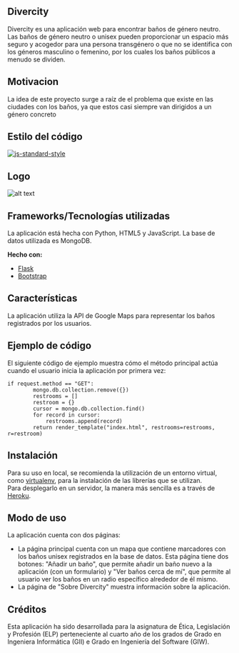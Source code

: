 ## Divercity
Divercity es una aplicación web para encontrar baños de género neutro.
Las baños de género neutro o unisex pueden proporcionar un espacio más seguro y acogedor para una persona transgénero o que no se identifica con los géneros masculino o femenino, por los cuales los baños públicos a menudo se dividen.

## Motivacion
La idea de este proyecto surge a raíz de el problema que existe en las ciudades con los baños, ya que estos casi siempre van dirigidos a un género concreto

## Estilo del código

[![js-standard-style](https://img.shields.io/badge/code%20style-standard-brightgreen.svg?style=flat)](https://github.com/feross/standard)
 
## Logo
![alt text](https://github.com/Divercity/Divercity/blob/master/static/img/logo.jpg)

## Frameworks/Tecnologías utilizadas
La aplicación está hecha con Python, HTML5 y JavaScript. La base de datos utilizada es MongoDB.

<b>Hecho con:</b>
- [Flask](http://flask.pocoo.org/)
- [Bootstrap](https://getbootstrap.com/)

## Características
La aplicación utiliza la API de Google Maps para representar los baños registrados por los usuarios.

## Ejemplo de código
El siguiente código de ejemplo muestra cómo el método principal actúa cuando el usuario inicia la aplicación por primera vez:

```
if request.method == "GET":
        mongo.db.collection.remove({})
        restrooms = []
        restroom = {}
        cursor = mongo.db.collection.find()
        for record in cursor:
            restrooms.append(record)
        return render_template("index.html", restrooms=restrooms, r=restroom)
```
## Instalación
Para su uso en local, se recomienda la utilización de un entorno virtual, como [virtualenv](https://virtualenv.pypa.io), para la instalación de las librerías que se utilizan.
<br>
Para desplegarlo en un servidor, la manera más sencilla es a través de [Heroku](https://www.heroku.com).

## Modo de uso
La aplicación cuenta con dos páginas:
- La página principal cuenta con un mapa que contiene marcadores con los baños unisex registrados en la base de datos. Esta página tiene dos botones: "Añadir un baño", que permite añadir un baño nuevo a la aplicación (con un formulario) y "Ver baños cerca de mí", que permite al usuario ver los baños en un radio específico alrededor de él mismo.
- La página de "Sobre Divercity" muestra información sobre la aplicación.

## Créditos
Esta aplicación ha sido desarrollada para la asignatura de Ética, Legislación y Profesión (ELP) perteneciente al cuarto año de los grados de Grado en Ingeniera Informática (GII) e Grado en Ingeniería del Software (GIW).
